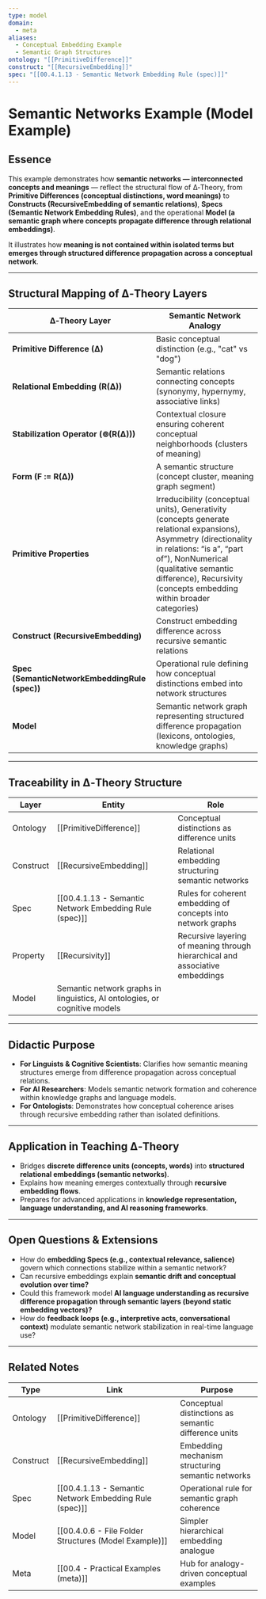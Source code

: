```yaml
---
type: model
domain:
  - meta
aliases:
  - Conceptual Embedding Example
  - Semantic Graph Structures
ontology: "[[PrimitiveDifference]]"
construct: "[[RecursiveEmbedding]]"
spec: "[[00.4.1.13 - Semantic Network Embedding Rule (spec)]]"
---
```


# Semantic Networks Example (Model Example)

## Essence

This example demonstrates how **semantic networks — interconnected concepts and meanings** — reflect the structural flow of ∆‑Theory, from **Primitive Differences (conceptual distinctions, word meanings)** to **Constructs (RecursiveEmbedding of semantic relations)**, **Specs (Semantic Network Embedding Rules)**, and the operational **Model (a semantic graph where concepts propagate difference through relational embeddings)**.

It illustrates how **meaning is not contained within isolated terms but emerges through structured difference propagation across a conceptual network**.

---

## Structural Mapping of ∆‑Theory Layers

|∆‑Theory Layer|Semantic Network Analogy|
|---|---|
|**Primitive Difference (∆)**|Basic conceptual distinction (e.g., "cat" vs "dog")|
|**Relational Embedding (R(∆))**|Semantic relations connecting concepts (synonymy, hypernymy, associative links)|
|**Stabilization Operator (⊚(R(∆)))**|Contextual closure ensuring coherent conceptual neighborhoods (clusters of meaning)|
|**Form (F := R(∆))**|A semantic structure (concept cluster, meaning graph segment)|
|**Primitive Properties**|Irreducibility (conceptual units), Generativity (concepts generate relational expansions), Asymmetry (directionality in relations: “is a”, “part of”), NonNumerical (qualitative semantic difference), Recursivity (concepts embedding within broader categories)|
|**Construct (RecursiveEmbedding)**|Construct embedding difference across recursive semantic relations|
|**Spec (SemanticNetworkEmbeddingRule (spec))**|Operational rule defining how conceptual distinctions embed into network structures|
|**Model**|Semantic network graph representing structured difference propagation (lexicons, ontologies, knowledge graphs)|

---

## Traceability in ∆‑Theory Structure

|Layer|Entity|Role|
|---|---|---|
|Ontology|[[PrimitiveDifference]]|Conceptual distinctions as difference units|
|Construct|[[RecursiveEmbedding]]|Relational embedding structuring semantic networks|
|Spec|[[00.4.1.13 - Semantic Network Embedding Rule (spec)]]|Rules for coherent embedding of concepts into network graphs|
|Property|[[Recursivity]]|Recursive layering of meaning through hierarchical and associative embeddings|
|Model|Semantic network graphs in linguistics, AI ontologies, or cognitive models|

---

## Didactic Purpose

- **For Linguists & Cognitive Scientists**: Clarifies how semantic meaning structures emerge from difference propagation across conceptual relations.
- **For AI Researchers**: Models semantic network formation and coherence within knowledge graphs and language models.
- **For Ontologists**: Demonstrates how conceptual coherence arises through recursive embedding rather than isolated definitions.

---

## Application in Teaching ∆‑Theory

- Bridges **discrete difference units (concepts, words)** into **structured relational embeddings (semantic networks)**.
- Explains how meaning emerges contextually through **recursive embedding flows**.
- Prepares for advanced applications in **knowledge representation, language understanding, and AI reasoning frameworks**.

---

## Open Questions & Extensions

- How do **embedding Specs (e.g., contextual relevance, salience)** govern which connections stabilize within a semantic network?
- Can recursive embeddings explain **semantic drift and conceptual evolution over time?**
- Could this framework model **AI language understanding as recursive difference propagation through semantic layers (beyond static embedding vectors)?**
- How do **feedback loops (e.g., interpretive acts, conversational context)** modulate semantic network stabilization in real-time language use?

---

## Related Notes

|Type|Link|Purpose|
|---|---|---|
|Ontology|[[PrimitiveDifference]]|Conceptual distinctions as semantic difference units|
|Construct|[[RecursiveEmbedding]]|Embedding mechanism structuring semantic networks|
|Spec|[[00.4.1.13 - Semantic Network Embedding Rule (spec)]]|Operational rule for semantic graph coherence|
|Model|[[00.4.0.6 - File Folder Structures (Model Example)]]|Simpler hierarchical embedding analogue|
|Meta|[[00.4 - Practical Examples (meta)]]|Hub for analogy-driven conceptual examples|
